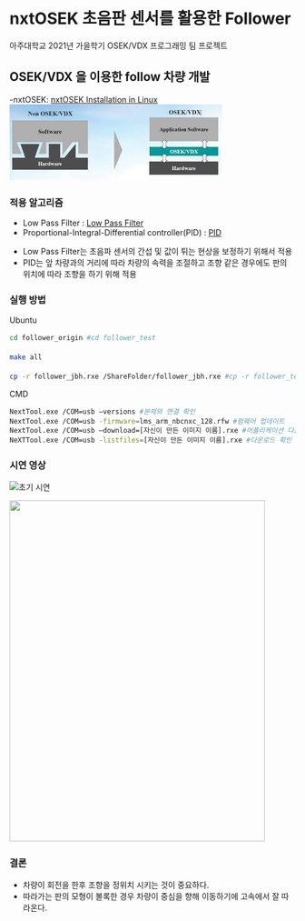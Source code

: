 # nxtOSEK 초음판 센서를 활용한 Follower
아주대학교 2021년 가을학기 OSEK/VDX 프로그래밍 팀 프로젝트

## OSEK/VDX 을 이용한 follow 차량 개발
-nxtOSEK: [nxtOSEK Installation in Linux](http://lejos-osek.sourceforge.net/installation_linux.htm)
</br>
![BareMetal vs OSEK/VDX](https://github.com/jangByeongHui/nxtOSEK/blob/main/asset/OSEK.jpg?raw=true)

### 적용 알고리즘
- Low Pass Filter : [Low Pass Filter](https://ko.wikipedia.org/wiki/%EB%A1%9C%EC%9A%B0%ED%8C%A8%EC%8A%A4_%ED%95%84%ED%84%B0)
- Proportional-Integral-Differential controller(PID) : [PID](https://ko.wikipedia.org/wiki/PID_%EC%A0%9C%EC%96%B4%EA%B8%B0)
* Low Pass Filter는 초음파 센서의 간섭 및 값이 튀는 현상을 보정하기 위해서 적용
* PID는 앞 차량과의 거리에 따라 차량의 속력을 조절하고 조향 같은 경우에도 판의 위치에 따라 조향을 하기 위해 적용

### 실행 방법
Ubuntu
``` bash
cd follower_origin #cd follower_test

make all

cp -r follower_jbh.rxe /ShareFolder/follower_jbh.rxe #cp -r follower_test.rxe /ShareFolder/follower_test.rxe
```

CMD
``` bash
NextTool.exe /COM=usb –versions #본체와 연결 확인
NextTool.exe /COM=usb -firmware=lms_arm_nbcnxc_128.rfw #펌웨어 업데이트
NextTool.exe /COM=usb –download=[자신이 만든 이미지 이름].rxe #어플리케이션 다운로드 예) NextTool.exe /COM=usb –download=helloworld_OSEK.rxe
NeXTTool.exe /COM=usb -listfiles=[자신이 만든 이미지 이름].rxe #다운로드 확인 예) NeXTTool.exe /COM=usb -listfiles=ResourceTest.rx
```



### 시연 영상
![초기 시연](https://github.com/jangByeongHui/nxtOSEK/blob/main/asset/demo.gif)

<img src="https://github.com/jangByeongHui/nxtOSEK/blob/main/asset/adjust_panel.gif" width="450" height="600">

### 결론
- 차량이 회전을 한후 조향을 정위치 시키는 것이 중요하다.
- 따라가는 판의 모형이 볼록한 경우 차량이 중심을 향해 이동하기에 고속에서 잘 따라온다.